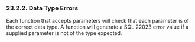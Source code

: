 <div>

<div>

<div>

<div>

### 23.2.2. Data Type Errors

</div>

</div>

</div>

Each function that accepts parameters will check that each parameter is
of the correct data type. A function will generate a SQL 22023 error
value if a supplied parameter is not of the type expected.

</div>
